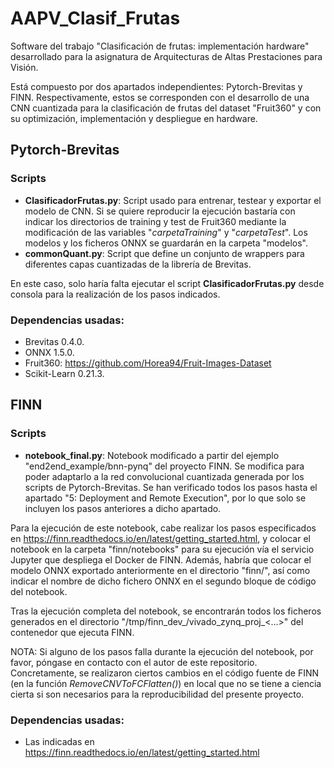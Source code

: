 # AAPV_Clasif_Frutas

Software del trabajo "Clasificación de frutas: implementación hardware" desarrollado para la asignatura de Arquitecturas de Altas Prestaciones para Visión. 

Está compuesto por dos apartados independientes: Pytorch-Brevitas y FINN. Respectivamente, estos se corresponden con el desarrollo de una CNN cuantizada para la clasificación de frutas del dataset "Fruit360" y con su optimización, implementación y despliegue en hardware.

## Pytorch-Brevitas

### Scripts

- __ClasificadorFrutas.py__: Script usado para entrenar, testear y exportar el modelo de CNN. Si se quiere reproducir la ejecución bastaría con indicar los directorios de training y test de Fruit360 mediante la modificación de las variables "*carpetaTraining*" y "*carpetaTest*". Los modelos y los ficheros ONNX se guardarán en la carpeta "modelos".
- __commonQuant.py__: Script que define un conjunto de wrappers para diferentes capas cuantizadas de la librería de Brevitas.

En este caso, solo haría falta ejecutar el script __ClasificadorFrutas.py__ desde consola para la realización de los pasos indicados.

### Dependencias usadas:

- Brevitas 0.4.0.
- ONNX 1.5.0.
- Fruit360: https://github.com/Horea94/Fruit-Images-Dataset
- Scikit-Learn 0.21.3.

## FINN

### Scripts

- __notebook_final.py__: Notebook modificado a partir del ejemplo "end2end_example/bnn-pynq" del proyecto FINN. Se modifica para poder adaptarlo a la red convolucional cuantizada generada por los scripts de Pytorch-Brevitas. Se han verificado todos los pasos hasta el apartado "5: Deployment and Remote Execution", por lo que solo se incluyen los pasos anteriores a dicho apartado.

Para la ejecución de este notebook, cabe realizar los pasos especificados en https://finn.readthedocs.io/en/latest/getting_started.html, y colocar el notebook en la carpeta "finn/notebooks" para su ejecución vía el servicio Jupyter que despliega el Docker de FINN. Además, habría que colocar el modelo ONNX exportado anteriormente en el directorio "finn/", así como indicar el nombre de dicho fichero ONNX en el segundo bloque de código del notebook.

Tras la ejecución completa del notebook, se encontrarán todos los ficheros generados en el directorio "/tmp/finn_dev_<USUARIO>/vivado_zynq_proj_<...>" del contenedor que ejecuta FINN. 
  
NOTA: Si alguno de los pasos falla durante la ejecución del notebook, por favor, póngase en contacto con el autor de este repositorio. Concretamente, se realizaron ciertos cambios en el código fuente de FINN (en la función *RemoveCNVToFCFlatten()*) en local que no se tiene a ciencia cierta si son necesarios para la reproducibilidad del presente proyecto.

### Dependencias usadas:

- Las indicadas en https://finn.readthedocs.io/en/latest/getting_started.html
